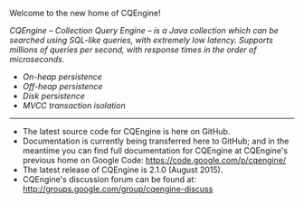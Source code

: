 Welcome to the new home of CQEngine!

*CQEngine – Collection Query Engine – is a Java collection which can be searched using SQL-like queries, with extremely low latency. Supports millions of queries per second, with response times in the order of microseconds.*

* *On-heap persistence*
* *Off-heap persistence*
* *Disk persistence*
* *MVCC transaction isolation*

---
* The latest source code for CQEngine is here on GitHub.
* Documentation is currently being transferred here to GitHub; and in the meantime you can find full documentation for CQEngine at CQEngine's previous home on Google Code: https://code.google.com/p/cqengine/
* The latest release of CQEngine is 2.1.0 (August 2015).
* CQEngine's discussion forum can be found at: http://groups.google.com/group/cqengine-discuss
